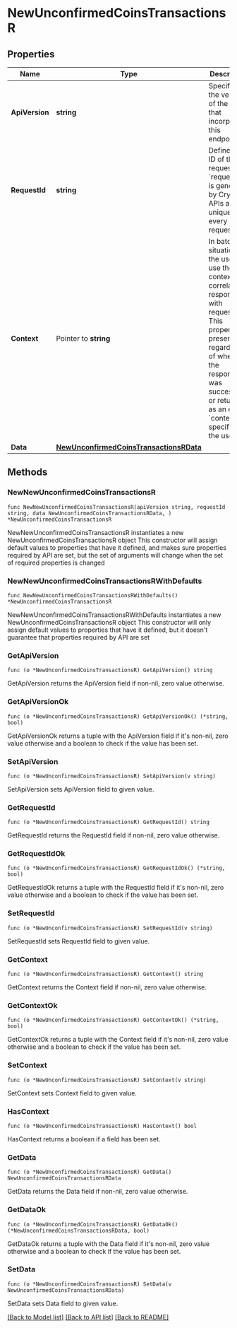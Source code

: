 # NewUnconfirmedCoinsTransactionsR

## Properties

Name | Type | Description | Notes
------------ | ------------- | ------------- | -------------
**ApiVersion** | **string** | Specifies the version of the API that incorporates this endpoint. | 
**RequestId** | **string** | Defines the ID of the request. The &#x60;requestId&#x60; is generated by Crypto APIs and it&#39;s unique for every request. | 
**Context** | Pointer to **string** | In batch situations the user can use the context to correlate responses with requests. This property is present regardless of whether the response was successful or returned as an error. &#x60;context&#x60; is specified by the user. | [optional] 
**Data** | [**NewUnconfirmedCoinsTransactionsRData**](NewUnconfirmedCoinsTransactionsRData.md) |  | 

## Methods

### NewNewUnconfirmedCoinsTransactionsR

`func NewNewUnconfirmedCoinsTransactionsR(apiVersion string, requestId string, data NewUnconfirmedCoinsTransactionsRData, ) *NewUnconfirmedCoinsTransactionsR`

NewNewUnconfirmedCoinsTransactionsR instantiates a new NewUnconfirmedCoinsTransactionsR object
This constructor will assign default values to properties that have it defined,
and makes sure properties required by API are set, but the set of arguments
will change when the set of required properties is changed

### NewNewUnconfirmedCoinsTransactionsRWithDefaults

`func NewNewUnconfirmedCoinsTransactionsRWithDefaults() *NewUnconfirmedCoinsTransactionsR`

NewNewUnconfirmedCoinsTransactionsRWithDefaults instantiates a new NewUnconfirmedCoinsTransactionsR object
This constructor will only assign default values to properties that have it defined,
but it doesn't guarantee that properties required by API are set

### GetApiVersion

`func (o *NewUnconfirmedCoinsTransactionsR) GetApiVersion() string`

GetApiVersion returns the ApiVersion field if non-nil, zero value otherwise.

### GetApiVersionOk

`func (o *NewUnconfirmedCoinsTransactionsR) GetApiVersionOk() (*string, bool)`

GetApiVersionOk returns a tuple with the ApiVersion field if it's non-nil, zero value otherwise
and a boolean to check if the value has been set.

### SetApiVersion

`func (o *NewUnconfirmedCoinsTransactionsR) SetApiVersion(v string)`

SetApiVersion sets ApiVersion field to given value.


### GetRequestId

`func (o *NewUnconfirmedCoinsTransactionsR) GetRequestId() string`

GetRequestId returns the RequestId field if non-nil, zero value otherwise.

### GetRequestIdOk

`func (o *NewUnconfirmedCoinsTransactionsR) GetRequestIdOk() (*string, bool)`

GetRequestIdOk returns a tuple with the RequestId field if it's non-nil, zero value otherwise
and a boolean to check if the value has been set.

### SetRequestId

`func (o *NewUnconfirmedCoinsTransactionsR) SetRequestId(v string)`

SetRequestId sets RequestId field to given value.


### GetContext

`func (o *NewUnconfirmedCoinsTransactionsR) GetContext() string`

GetContext returns the Context field if non-nil, zero value otherwise.

### GetContextOk

`func (o *NewUnconfirmedCoinsTransactionsR) GetContextOk() (*string, bool)`

GetContextOk returns a tuple with the Context field if it's non-nil, zero value otherwise
and a boolean to check if the value has been set.

### SetContext

`func (o *NewUnconfirmedCoinsTransactionsR) SetContext(v string)`

SetContext sets Context field to given value.

### HasContext

`func (o *NewUnconfirmedCoinsTransactionsR) HasContext() bool`

HasContext returns a boolean if a field has been set.

### GetData

`func (o *NewUnconfirmedCoinsTransactionsR) GetData() NewUnconfirmedCoinsTransactionsRData`

GetData returns the Data field if non-nil, zero value otherwise.

### GetDataOk

`func (o *NewUnconfirmedCoinsTransactionsR) GetDataOk() (*NewUnconfirmedCoinsTransactionsRData, bool)`

GetDataOk returns a tuple with the Data field if it's non-nil, zero value otherwise
and a boolean to check if the value has been set.

### SetData

`func (o *NewUnconfirmedCoinsTransactionsR) SetData(v NewUnconfirmedCoinsTransactionsRData)`

SetData sets Data field to given value.



[[Back to Model list]](../README.md#documentation-for-models) [[Back to API list]](../README.md#documentation-for-api-endpoints) [[Back to README]](../README.md)


